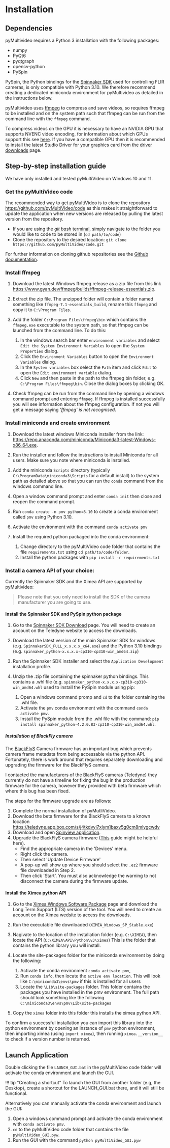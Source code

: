 # Installation

## Dependencies

pyMultivideo requires a Python 3 installation with the following packages:

- numpy
- PyQt6
- pyqtgraph
- opencv-python
- PySpin

PySpin, the Python bindings for the [Spinnaker SDK](https://www.teledynevisionsolutions.com/products/spinnaker-sdk/) used for controlling FLIR cameras, is only compatible with Python 3.10. We therefore recommend creating a dedicated miniconda environment for pyMultivideo as detailed in the instructions below.

pyMultivideo uses [ffmpeg](https://www.ffmpeg.org/) to compress and save videos, so requires ffmpeg to be installed and on the system path such that ffmpeg can be run from the command line with the `ffmpeg` command.

To compress videos on the GPU it is necessary to have an NVIDIA GPU that supports NVENC video encoding, for information about which GPUs support this see [here](https://developer.nvidia.com/video-encode-and-decode-gpu-support-matrix-new). If you have a compatible GPU then it is recommended to install the latest Studio Driver for your graphics card from the [driver downloads](https://www.nvidia.com/en-us/drivers/) page.

## Step-by-step installation guide

We have only installed and tested pyMultiVideo on Windows 10 and 11.

### Get the pyMultiVideo code

The recommended way to get pyMultiVideo is to clone the repository <https://github.com/pyMultiVideo/code> as this makes it straightforward to update the application when new versions are released by pulling the latest version from the repository.

- If you are using the [_git bash_ terminal](https://gitforwindows.org), simply navigate to the folder you would like to code to be stored in (`cd path/to/code`)
- Clone the repository to the desired location: `git clone https://github.com/pyMultiVideo/code.git`

For further information on cloning github repositories see the [Github documentation](https://docs.github.com/en/repositories/creating-and-managing-repositories/cloning-a-repository).

### Install ffmpeg

1. Download the latest Windows ffmpeg release as a zip file from this link <https://www.gyan.dev/ffmpeg/builds/ffmpeg-release-essentials.zip>.
2. Extract the zip file. The unzipped folder will contain a folder named something like `ffmpeg-7.1-essentials_build`, rename this `ffmpeg` and copy it to `C:\Program Files`.
3. Add the folder `C:\Program Files\ffmpeg\bin` which contains the `ffmpeg.exe` executable to the system path, so that ffmpeg can be launched from the command line. To do this:

   1. In the windows search bar enter `environment variables` and select `Edit the System Environment Variables` to open the `System Properties` dialog.
   2. Click the `Environment Variables` button to open the `Environment Variables` dialog.
   3. In the `System variables` box select the `Path` item and click `Edit` to open the `Edit environment variable` dialog.
   4. Click `New` and then paste in the path to the ffmpeg bin folder, e.g. `C:\Program Files\ffmpeg\bin`. Close the dialog boxes by clicking OK.

4. Check ffmpeg can be run from the command line by opening a windows command prompt and entering `ffmpeg`. If ffmpeg is installed successfully you will see information about the ffmpeg configuration. If not you will get a message saying _'ffmpeg' is not recognised_.

### Install miniconda and create environment

1. Download the latest windows Miniconda installer from the link: <https://repo.anaconda.com/miniconda/Miniconda3-latest-Windows-x86_64.exe>.
2. Run the installer and follow the instructions to install Miniconda for all users. Make sure you note where miniconda is installed.
3. Add the miniconda `Scripts` directory (typically `C:\ProgramData\miniconda3\Scripts` for a default install) to the system path as detailed above so that you can run the `conda` command from the windows command line.
4. Open a window command prompt and enter `conda init` then close and reopen the command prompt.
5. Run `conda create -n pmv python=3.10` to create a conda environment called `pmv` using Python 3.10.
6. Activate the environment with the command `conda activate pmv`
7. Install the required python packaged into the conda environment:

   1. Change directory to the pyMultiVideo code folder that contains the file `requirements.txt` using `cd path/to/code/folder`.
   2. Install the python packages with `pip install -r requirements.txt`

### Install a camera API of your choice:

Currently the Spinnaker SDK and the Ximea API are supported by pyMultivideo:

> Please note that you only need to install the SDK of the camera manufacturer you are going to use.

#### Install the Spinnaker SDK and PySpin python package

1. Go to the [Spinnaker SDK Download](https://www.teledynevisionsolutions.com/support/support-center/software-firmware-downloads/iis/spinnaker-sdk-download/spinnaker-sdk--download-files/?pn=Spinnaker+SDK&vn=Spinnaker+SDK) page. You will need to create an account on the Teledyne website to access the downloads.
2. Download the latest version of the main Spinnaker SDK for windows (e.g. `SpinnakerSDK_FULL_x.x.x.x_x64.exe`) and the Python 3.10 bindings (e.g. `spinnaker_python-x.x.x.x-cp310-cp310-win_amd64.zip`)
3. Run the Spinnaker SDK installer and select the `Application Development` installation profile.
4. Unzip the .zip file containing the spinnaker python bindings. This contains a .whl file (e.g. `spinnaker_python-x.x.x.x-cp310-cp310-win_amd64.whl` used to install the PySpin module using pip:

   1. Open a windows command promp and `cd` to the folder containing the .whl file.
   2. Activate the `pmv` conda environment with the command `conda activate pmv`.
   3. Install the PySpin module from the .whl file with the command: `pip install spinnaker_python-4.2.0.83-cp310-cp310-win_amd64.whl`.

##### Installation of BlackFly camera

The [BlackFlyS](https://www.teledynevisionsolutions.com/en-gb/products/blackfly-s-usb3/?vertical=machine+vision&segment=iis) Camera firmware has an important bug which prevents camera frame metadata from being accessable via the python API. Fortunately, there is work around that requires separately downloading and upgrading the firmware for the BlackFlyS camera.

I contacted the manufacturers of the BlackFlyS cameras (Teledyne) they currently do not have a timeline for fixing the bug in the production firmware for the camera, however they provided with beta firmware which where this bug has been fixed.

The steps for the firmware upgrade are as follows:

1. Complete the normal installation of pyMutliVideo.
2. Download the beta firmware for the BlackFlyS camera to a known location
   https://teledyne.app.box.com/s/j4tkdvyi7xlym1baxv5g0cm8mlygcwdv
3. Download and open [Spinview application](https://softwareservices.flir.com/Spinnaker/latest/_spin_view_guide.html).
4. Upgrade the BlackFlyS camera firmware ([This](https://support.swingcatalyst.com/hc/en-us/articles/360018779740-Upgrading-the-firmware-on-the-FLIR-Blackfly-S) guide might be helpful here).
   - Find the appropriate camera in the 'Devices' menu.
   - Right click the camera.
   - Then select 'Update Device Firmware'
   - A pop-up will show up where you should select the `.ez2` firmware file downloaded in Step 2.
   - Then click 'Start'. You must also acknowledge the warning to not disconnect the camera during the firmware update.

#### Install the Ximea python API

1. Go to the [Ximea Windows Software Package](https://www.ximea.com/support/wiki/apis/XIMEA_Windows_Software_Package) page and download the Long Term Support (LTS) version of the tool. You will need to create an account on the Ximea wedsite to access the downloads.
2. Run the executable file downloaded (`XIMEA_Windows_SP_Stable.exe`)
3. Nagivate to the location of the installation folder (e.g. `C:\XIMEA`), then locate the API (`C:\XIMEA\API\Python\v3\ximea`) This is the folder that contains the python library you will install.

4. Locate the site-packages folder for the miniconda environment by doing the following:

   1. Activate the conda environment `conda activate pmv`,
   2. Run `conda info`, then locate the `active env location`. This will look like `C:\miniconda3\envs\pmv` if this is installed for all users
   3. Locate the `\Lib\site-packages` folder. This folder contains the packages you have installed in the pmv environment. The full path should look something like the following `C:\miniconda3\envs\pmv\Lib\site-packages`

5. Copy the `ximea` folder into this folder this installs the ximea python API.

To confirm a successful installation you can import this library into the python environment by opening an instance of `pmv` python environment, then importing ximea (using `import ximea`), then running `ximea.__version__` to check if a version number is returned.

## Launch Application

Double clicking the file `LAUNCH_GUI.bat` in the pyMultiVideo code folder will activate the conda environment and launch the GUI.

!!! tip "Creating a shortcut"
To launch the GUI from another folder (e.g, the Desktop), create a shortcut for the LAUNCH_GUI.bat there, and it will still be functional.

Alternatively you can manually activate the conda environment and launch the GUI:

1. Open a windows command prompt and activate the conda environment with `conda activate pmv`.
2. `cd` to the pyMultiVideo code folder that contains the file `pyMultiVideo_GUI.pyw`.
3. Run the GUI with the command `python pyMultiVideo_GUI.pyw`
